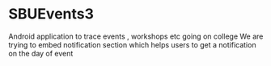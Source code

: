 # SBUEvents3
Android application to trace events , workshops etc going on college
We are trying to embed notification section which helps users to get a notification on the day of event
